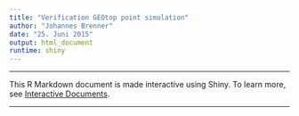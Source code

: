 ```yaml
---
title: "Verification GEOtop point simulation"
author: "Johannes Brenner"
date: "25. Juni 2015"
output: html_document
runtime: shiny
---
```


***

This R Markdown document is made interactive using Shiny. To learn more, see [Interactive Documents](http://rmarkdown.rstudio.com/authoring_shiny.html).

***










